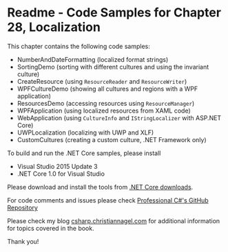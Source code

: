 # Readme - Code Samples for Chapter 28, Localization

This chapter contains the following code samples:

* NumberAndDateFormatting (localized format strings)
* SortingDemo (sorting with different cultures and using the invariant culture)
* CreateResource (using `ResourceReader` and `ResourceWriter`)
* WPFCultureDemo (showing all cultures and regions with a WPF application)
* ResourcesDemo (accessing resources using `ResourceManager`)
* WPFApplication  (using localized resources from XAML code)
* WebApplication (using `CultureInfo` and `IStringLocalizer` with ASP.NET Core)
* UWPLocalization (localizing with UWP and XLF)
* CustomCultures (creating a custom culture, .NET Framework only)


To build and run the .NET Core samples, please install
* Visual Studio 2015 Update 3
* .NET Core 1.0 for Visual Studio

Please download and install the tools from [.NET Core downloads](https://www.microsoft.com/net/core#windows).
 
For code comments and issues please check [Professional C#'s GitHub Repository](https://github.com/ProfessionalCSharp/ProfessionalCSharp6)

Please check my blog [csharp.christiannagel.com](https://csharp.christiannagel.com "csharp.christiannagel.com") for additional information for topics covered in the book.

Thank you!